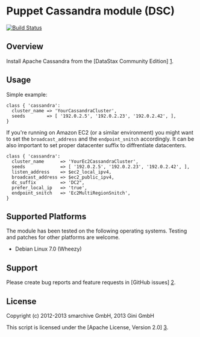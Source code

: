 Puppet Cassandra module (DSC)
==========================================

[![Build Status](https://secure.travis-ci.org/gini/puppet-cassandra.png)](http://travis-ci.org/gini/puppet-cassandra)

Overview
--------

Install Apache Cassandra from the [DataStax Community Edition] [1].

[1]: http://planetcassandra.org/


Usage
-----

Simple example:

    class { 'cassandra':
      cluster_name => 'YourCassandraCluster',
      seeds        => [ '192.0.2.5', '192.0.2.23', '192.0.2.42', ],
    }


If you're running on Amazon EC2 (or a similar environment) you might want to set the `broadcast_address`
and the `endpoint_snitch` accordingly. It can be also important to set proper datacenter suffix to
diffrentiate datacenters.

    class { 'cassandra':
      cluster_name      => 'YourEc2CassandraCluster',
      seeds             => [ '192.0.2.5', '192.0.2.23', '192.0.2.42', ],
      listen_address    => $ec2_local_ipv4,
      broadcast_address => $ec2_public_ipv4,
      dc_suffix         => 'DC2",
      prefer_local_ip   => 'true',
      endpoint_snitch   => 'Ec2MultiRegionSnitch',
    }


Supported Platforms
-------------------

The module has been tested on the following operating systems. Testing and patches for other platforms are welcome.

* Debian Linux 7.0 (Wheezy)


Support
-------

Please create bug reports and feature requests in [GitHub issues] [2].

[2]: https://github.com/gini/puppet-cassandra/issues


License
-------

Copyright (c) 2012-2013 smarchive GmbH, 2013 Gini GmbH

This script is licensed under the [Apache License, Version 2.0] [3].

[3]: http://www.apache.org/licenses/LICENSE-2.0.html
